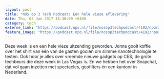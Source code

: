 ```yaml
---
layout: post
title: "NOS op 3 Tech Podcast: Een hele vieze aflevering"
date: Thu, 05 Jan 2017 15:30:00 +0100
category: tech
externe_link: "https://podcast.npo.nl/file/nosop3techpodcast/4192/nporadio1_nosop3techpodcast_20170105_nos-op-3-tech-podcast-een-hele-vieze-aflevering.mp3"
feature_image: "https://podcast.npo.nl/file/nosop3techpodcast/4192/nporadio1_nosop3techpodcast_20170105_nos-op-3-tech-podcast-een-hele-vieze-aflevering.mp3"
---
```


Deze week is en een hele vieze uitzending geworden. Jonna gooit koffie over het shirt van één van de gasten gooien om slimme nanotechnologie te testen. Ook hoor je alles over vreemde nieuwe gadgets op CES, de grote techbeurs die deze week in Las Vegas is. En we hebben het over Snapchat, dat vol gaan inzetten met spectacles, geofilters én een kantoor in Nederland.<img src="http://feeds.feedburner.com/~r/nosop3-tech-podcast/~4/CMjoVe_C4ms" height="1" width="1" alt=""/>

